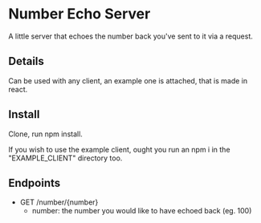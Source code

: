 # Number Echo Server

A little server that echoes the number back you've sent to it via a request.

## Details

Can be used with any client, an example one is attached, that is made in react.

## Install
Clone, run npm install.

If you wish to use the example client, ought you run an npm i 
in the "EXAMPLE_CLIENT" directory too.

## Endpoints

- GET /number/{number}
  - number: the number you would like to have echoed back (eg. 100)
